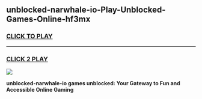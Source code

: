 
## unblocked-narwhale-io-Play-Unblocked-Games-Online-hf3mx
<h3>
<a href="https://premium76.site?title=unblocked-narwhale-io&ref=25A">CLICK TO PLAY</a></h3>
<hr>

<h3>
<a href="https://premium76.site?title=unblocked-narwhale-io&ref=25A">CLICK 2 PLAY</a>
  
</h3>

<a href="https://premium76.site?title=unblocked-narwhale-io&ref=25A"><img src="https://clearcache.store/games.png"></a>


**unblocked-narwhale-io games unblocked: Your Gateway to Fun and Accessible Online Gaming**
